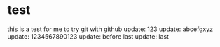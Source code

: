 # test
this is a test for me to try git with github
update: 123
update: abcefgxyz
update: 1234567890123
update: before last
update: last
